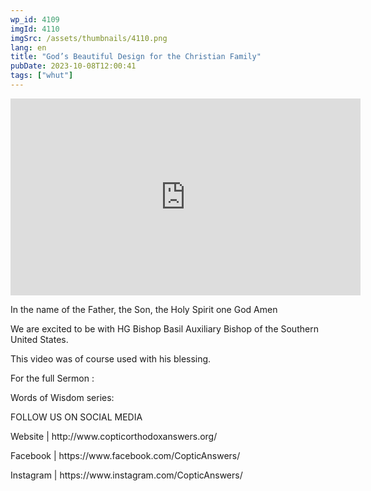 ```yaml
---
wp_id: 4109
imgId: 4110
imgSrc: /assets/thumbnails/4110.png
lang: en
title: "God’s Beautiful Design for the Christian Family"
pubDate: 2023-10-08T12:00:41
tags: ["whut"]
---
```


<!-- page: 6 -->

<p><iframe loading="lazy" width="560" height="315" src="https://www.youtube.com/embed/Hw5p4Xc-0qQ?si=q3l55YSGDzaRy1QL" title="YouTube video player" frameborder="0" allow="accelerometer; autoplay; clipboard-write; encrypted-media; gyroscope; picture-in-picture; web-share" allowfullscreen></iframe></p>
<p>In the name of the Father, the Son, the Holy Spirit one God Amen</p>
<p>We are excited to be with HG Bishop Basil Auxiliary Bishop of the Southern United States.</p>
<p>This video was of course used with his blessing.</p>
<p>For the full Sermon :</p>
<p>Words of Wisdom series:</p>
<p>FOLLOW US ON SOCIAL MEDIA</p>
<p>Website | http://www.copticorthodoxanswers.org/</p>
<p>Facebook | https://www.facebook.com/CopticAnswers/</p>
<p>Instagram | https://www.instagram.com/CopticAnswers/</p>

